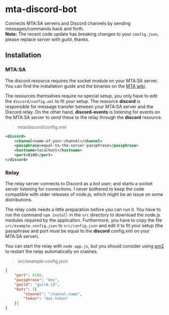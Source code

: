 # mta-discord-bot
Connects MTA:SA servers and Discord channels by sending messages/commands back and forth.  
**Note:** The recent code update has breaking changes to your `config.json`, please replace _server_ with _guild_, thanks.

## Installation

### MTA:SA
The discord resource requires the socket module on your MTA:SA server. You can find the installation guide
and the binaries on the [MTA wiki](https://wiki.multitheftauto.com/wiki/Modules/Sockets).

The resources themselves require no special setup, you only have to edit the `discord/config.xml` to fit your setup.
The resource **discord** is responsible for message transfer between your MTA:SA server and the Discord relay.
On the other hand, **discord-events** is listening for events on the MTA:SA server to send these to the relay
through the **discord** resource.

> mta/discord/config.xml
```xml
<discord>
    <channel>name-of-your-channel</channel>
    <passphrase>equal-to-the-server-passphrase</passphrase>
    <hostname>localhost</hostname>
    <port>8100</port>
</discord>
```

### Relay
The relay server connects to Discord as a bot user; and starts a socket server listening for connections. I never
bothered to keep the code compatible with older releases of node.js, which might be an issue on some distributions.

The relay code needs a little preparation before you can run it. You have to run the command `npm install` in the `src`
directory to download the node.js modules required by the application. Furthermore, you have to copy the file
`src/example.config.json` to `src/config.json` and edit it to fit your setup
(the passphrase and port must be equal to the **discord** config.xml on your MTA:SA server).

You can start the relay with `node app.js`, but you should consider using [pm2](https://github.com/Unitech/pm2) to restart
the relay automatically on crashes.

> src/example.config.json
```json
{
    "port": 8100,
    "passphrase": "key",
    "guild": "guild.id",
    "bots": [{
        "channel": "channel.name",
        "token": "bot.token"
    }]
}
```
